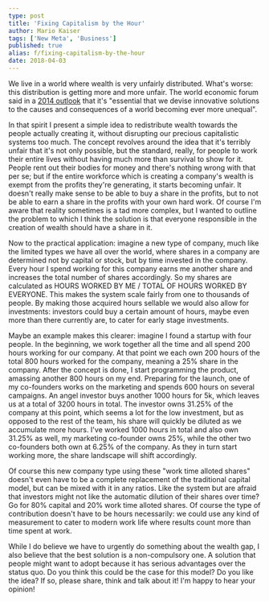 ```yaml
---
type: post
title: 'Fixing Capitalism by the Hour'
author: Mario Kaiser
tags: ['New Meta', 'Business']
published: true
alias: f/fixing-capitalism-by-the-hour
date: 2018-04-03
---
```


We live in a world where wealth is very unfairly distributed. What's worse: this distribution is getting more and more unfair. The world economic forum said in a [2014 outlook](http://reports.weforum.org/outlook-14/top-ten-trends-category-page/2-widening-income-disparities/) that it's "essential that we devise innovative solutions to the causes and consequences of a world becoming ever more unequal".

In that spirit I present a simple idea to redistribute wealth towards the people actually creating it, without disrupting our precious capitalistic systems too much. The concept revolves around the idea that it's terribly unfair that it's not only possible, but the standard, really, for people to work their entire lives without having much more than survival to show for it. People rent out their bodies for money and there's nothing wrong with that per se; but if the entire workforce which is creating a company's wealth is exempt from the profits they're generating, it starts becoming unfair. It doesn't really make sense to be able to buy a share in the profits, but to not be able to earn a share in the profits with your own hard work. Of course I'm aware that reality sometimes is a tad more complex, but I wanted to outline the problem to which I think the solution is that everyone responsible in the creation of wealth should have a share in it.

Now to the practical application: imagine a new type of company, much like the limited types we have all over the world, where shares in a company are determined not by capital or stock, but by time invested in the company. Every hour I spend working for this company earns me another share and increases the total number of shares accordingly. So my shares are calculated as HOURS WORKED BY ME / TOTAL OF HOURS WORKED BY EVERYONE. This makes the system scale fairly from one to thousands of people. By making those acquired hours sellable we would also allow for investments: investors could buy a certain amount of hours, maybe even more than there currently are, to cater for early stage investments.

Maybe an example makes this clearer: imagine I found a startup with four people. In the beginning, we work together all the time and all spend 200 hours working for our company. At that point we each own 200 hours of the total 800 hours worked for the company, meaning a 25% share in the company. After the concept is done, I start programming the product, amassing another 800 hours on my end. Preparing for the launch, one of my co-founders works on the marketing and spends 600 hours on several campaigns. An angel investor buys another 1000 hours for 5k, which leaves us at a total of 3200 hours in total. The investor owns 31.25% of the company at this point, which seems a lot for the low investment, but as opposed to the rest of the team, his share will quickly be diluted as we accumulate more hours. I've worked 1000 hours in total and also own 31.25% as well, my marketing co-founder owns 25%, while the other two co-founders both own at 6.25% of the company. As they in turn start working more, the share landscape will shift accordingly.

Of course this new company type using these "work time alloted shares" doesn't even have to be a complete replacement of the traditional capital model, but can be mixed with it in any ratios. Like the system but are afraid that investors might not like the automatic dilution of their shares over time? Go for 80% capital and 20% work time alloted shares. Of course the type of contribution doesn't have to be hours necessarily: we could use any kind of measurement to cater to modern work life where results count more than time spent at work.

While I do believe we have to urgently do something about the wealth gap, I also believe that the best solution is a non-compulsory one. A solution that people might want to adopt because it has serious advantages over the status quo. Do you think this could be the case for this model? Do you like the idea? If so, please share, think and talk about it! I'm happy to hear your opinion!
